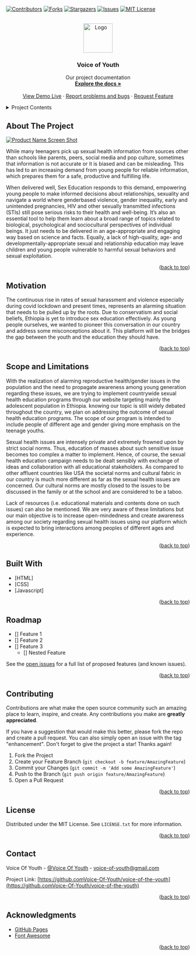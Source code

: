 <div id="top"></div>

[![Contributors][contributors-shield]][contributors-url]
[![Forks][forks-shield]][forks-url]
[![Stargazers][stars-shield]][stars-url]
[![Issues][issues-shield]][issues-url]
[![MIT License][license-shield]][license-url]

<!-- PROJECT LOGO -->
<br />
<div align="center">
  <a href="https://github.com/Voice-Of-Youth/voice-of-the-youth">
    <img src="images/logo.png" alt="Logo" width="80" height="80">
  </a>

  <h3 align="center">Voice of Youth</h3>

  <p align="center">
    Our project documentation
    <br />
    <a href="https://github.com/Voice-Of-Youth/voice-of-the-youth"><strong>Explore the docs »</strong></a>
    <br />
    <br />
    <a href="https://voice-of-youth.github.io/voice-of-the-youth/">View Demo Live</a>
    ·
    <a href="https://github.com/Voice-Of-Youth/voice-of-the-youth/issues">Report problems and bugs</a>
    ·
    <a href="https://github.com/Voice-Of-Youth/voice-of-the-youth/issues">Request Feature</a>
  </p>
</div>

<!-- TABLE OF CONTENTS -->
<details>
  <summary>Project Contents</summary>
  <ol>
    <li><a href="#about-the-project">About The Project</a</li>
    <li><a href="#motivation">Motivation</a></li>
    <li><a href="#scope-and-limitation">Scope and Limitation</a></li>
    <li><a href="#roadmap">Roadmap</a></li>
    <li><a href="#built-with">Built With</a></li>
    <li><a href="#contributing">Contributing</a></li>
    <li><a href="#license">License</a></li>
    <li><a href="#contact">Contact</a></li>
    <li><a href="#acknowledgments">Acknowledgments</a></li>
  </ol>
</details>

<!-- ABOUT THE PROJECT -->
## About The Project

[![Product Name Screen Shot][product-screenshot]](https://example.com)

While many teenagers pick up sexual health information from sources other than schools like parents, peers, social media and pop culture, sometimes that information is not accurate or it is biased and can be misleading. This has led to an increasing demand from young people for reliable information, which prepares them for a safe, productive and fulfilling life.

When delivered well, Sex Education responds to this demand, empowering young people to make informed decisions about relationships, sexuality and navigate a world where genderbased violence, gender inequality, early and unintended pregnancies, HIV and other sexually transmitted infections (STIs) still pose serious risks to their health and well-being. It’s also an essential tool to help them learn about a broad range of topics related to biological, psychological and sociocultural perspectives of individual beings. It just needs to be delivered in an age-appropriate and engaging way based on science and facts. Equally, a lack of high-quality, age- and developmentally-appropriate sexual and relationship education may leave children and young people vulnerable to harmful sexual behaviors and sexual exploitation.

<p align="right">(<a href="#top">back to top</a>)</p>

<!-- Motivatiion THE PROJECT -->
## Motivation

The continuous rise in rates of sexual harassment and violence especially during covid lockdown and present times, represents an alarming situation that needs to be pulled up by the roots. Due to conservatism and social beliefs, Ethiopia is yet to introduce sex education effectively. As young people ourselves, we wanted to pioneer this conversation in our country and address some misconceptions about it. This platform will be the bridges the gap between the youth and the education they should have.

<p align="right">(<a href="#top">back to top</a>)</p>

<!-- Motivatiion THE PROJECT -->
## Scope and Limitations

With the realization of alarming reproductive health/gender issues in the population and the need to propagate awareness among young generation regarding these issues, we are trying to implement countrywide sexual health education programs through our website targeting mainly the adolescent population in Ethiopia. knowing our topic is still widely debated throughout the country, we plan on addressing the outcome of sexual health education programs.
The scope of our program is intended to include people of different age and gender giving more emphasis on the teenage youths.

Sexual health issues are intensely private and extremely frowned upon by strict social norms. Thus, education of masses about such sensitive issue becomes too complex a matter to implement. Hence, of course, the sexual health education campaign needs to be dealt sensibly with exchange of ideas and collaboration with all educational stakeholders. As compared to other affluent countries like USA the societal norms and cultural fabric in our country is much more different as far as the sexual health issues are concerned. Our cultural norms are mostly closed to the issues to be discussed in the family or at the school and are considered to be a taboo.

Lack of resources (i.e. educational materials and contents done on such issues) can also be mentioned.
We are very aware of these limitations but our main objective is to increase open-mindedness and create awareness among our society regarding sexual health issues using our platform which is expected to bring interactions among peoples of different ages and experience.
<p align="right">(<a href="#top">back to top</a>)</p>

## Built With

* [HTML]
* [CSS]
* [Javascript]

<p align="right">(<a href="#top">back to top</a>)</p>

<!-- ROADMAP -->
## Roadmap

- [] Feature 1
- [] Feature 2
- [] Feature 3
    - [] Nested Feature

See the [open issues](https://github.com/github_username/repo_name/issues) for a full list of proposed features (and known issues).

<p align="right">(<a href="#top">back to top</a>)</p>

<!-- CONTRIBUTING -->
## Contributing

Contributions are what make the open source community such an amazing place to learn, inspire, and create. Any contributions you make are **greatly appreciated**.

If you have a suggestion that would make this better, please fork the repo and create a pull request. You can also simply open an issue with the tag "enhancement".
Don't forget to give the project a star! Thanks again!

1. Fork the Project
2. Create your Feature Branch (`git checkout -b feature/AmazingFeature`)
3. Commit your Changes (`git commit -m 'Add some AmazingFeature'`)
4. Push to the Branch (`git push origin feature/AmazingFeature`)
5. Open a Pull Request

<p align="right">(<a href="#top">back to top</a>)</p>

<!-- LICENSE -->
## License

Distributed under the MIT License. See `LICENSE.txt` for more information.

<p align="right">(<a href="#top">back to top</a>)</p>

<!-- CONTACT -->
## Contact

Voice Of Youth - [@Voice Of Youth](https://twitter.com/Voice-of-youth) - voice-of-youth@gmail.com

Project Link: [https://github.comVoice-Of-Youth/voice-of-the-youth](https://github.comVoice-Of-Youth/voice-of-the-youth)

<p align="right">(<a href="#top">back to top</a>)</p>

<!-- ACKNOWLEDGMENTS -->
## Acknowledgments

* [GitHub Pages](https://pages.github.com)
* [Font Awesome](https://fontawesome.com)

<p align="right">(<a href="#top">back to top</a>)</p>

<!-- MARKDOWN LINKS & IMAGES -->
<!-- https://www.markdownguide.org/basic-syntax/#reference-style-links -->
[contributors-shield]: https://img.shields.io/github/contributors/Voice-Of-Youth/voice-of-the-youth.svg?style=for-the-badge
[contributors-url]: https://github.com/Voice-Of-Youth/voice-of-the-youth/graphs/contributors
[forks-shield]: https://img.shields.io/github/forks/Voice-Of-Youth/voice-of-the-youth.svg?style=for-the-badge
[forks-url]: https://github.com/Voice-Of-Youth/voice-of-the-youth/network/members
[stars-shield]: https://img.shields.io/github/stars/Voice-Of-Youth/voice-of-the-youth.svg?style=for-the-badge
[stars-url]: https://github.com/Voice-Of-Youth/voice-of-the-youth/stargazers
[issues-shield]: https://img.shields.io/github/issues/Voice-Of-Youth/voice-of-the-youth.svg?style=for-the-badge
[issues-url]: https://github.com/Voice-Of-Youth/voice-of-the-youth/issues
[license-shield]: https://img.shields.io/github/license/Voice-Of-Youth/voice-of-the-youth.svg?style=for-the-badge
[license-url]: https://github.com/Voice-Of-Youth/voice-of-the-youth/blob/master/LICENSE.txt
[product-screenshot]: images/screenshot.png
